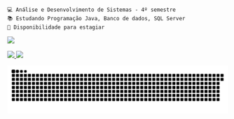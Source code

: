 ##

    💻 Análise e Desenvolvimento de Sistemas - 4º semestre
    📚 Estudando Programação Java, Banco de dados, SQL Server
    🚀 Disponibilidade para estagiar

<a href="https://www.linkedin.com/in/marcelo-hideki-shimada-45945854/" target="_blank"><img src="https://img.shields.io/badge/-LinkedIn-%230077B5?style=for-the-badge&logo=linkedin&logoColor=white" target="_blank"></a>
 
 <div>
  <a href="https://github.com/marcelohshimada">
  <img height="195em" src="https://github-readme-stats.vercel.app/api?username=marcelohshimada&show_icons=true&theme=chartreuse-dark&include_all_commits=true&count_private=true"/>
  <img height="150em" src="https://github-readme-stats.vercel.app/api/top-langs/?username=marcelohshimada&layout=compact&langs_count=7&theme=vision-friendly-dark"/>
</div>
 
 <div>
   
![Snake animation](https://github.com/marcelohshimada/marcelohshimada/blob/output/github-contribution-grid-snake.svg)
</div>
 
 ##
